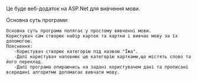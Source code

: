 Це буде веб-додаток на ASP.Net для вивчення мови.

Основна суть програми:

    Основна суть програми полягає у простому вивченні мови.
    Користувач сам створює набір карток та картки і вивчає мову за їх допомогою.
    Пояснення: 
       -Користувач створює категорію під назвою "Їжа".
       -Далі користувач наповнює цю категорію картками,що містять слово та його переклад. 
       -Далі програма опираючись на задані користувачем дані та прописані всередині алгоритми допомагає вивчати мову.

